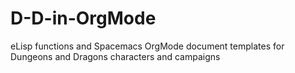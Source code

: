 # D-D-in-OrgMode
eLisp functions and Spacemacs OrgMode document templates for Dungeons and Dragons characters and campaigns
